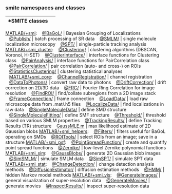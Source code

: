 ### smite namespaces and classes

|***SMITE classes**||
-------------|---
[MATLAB/+smi](../MATLAB/+smi/README.md):
&nbsp;&nbsp;&nbsp;[@BaGoL/](../MATLAB/+smi/@BaGoL/README.md)                    | Bayesian Grouping of Localizations
&nbsp;&nbsp;&nbsp;[@Publish/](../MATLAB/+smi/@Publish/README.md)                | batch processing of SR data
&nbsp;&nbsp;&nbsp;[@SMLM/](../MATLAB/+smi/@SMLM/README.md)                      | single molecule localization microscopy
&nbsp;&nbsp;&nbsp;[@SPT/](../MATLAB/+smi/@SPT/README.md)                        | single-particle tracking analysis
[MATLAB/+smi_cluster](../MATLAB/+smi_cluster/README.md):
&nbsp;&nbsp;&nbsp;[@Clustering/](../MATLAB/+smi_cluster/@Clustering/README.md)  | clustering algorithms (DBSCAN, Voronoi, H-SET)
&nbsp;&nbsp;&nbsp;[@ClusterInterface/](../MATLAB/+smi_cluster/@ClusterInterface/README.md)         | interface functions for Clustering class
&nbsp;&nbsp;&nbsp;[@PairAnalysis/](../MATLAB/+smi_cluster/@PairAnalysis/README.md)                 | interface functions for PairCorrelation class
&nbsp;&nbsp;&nbsp;[@PairCorrelation/](../MATLAB/+smi_cluster/@PairCorrelation/README.md)           | pair correlation (auto- and cross-) on ROIs
&nbsp;&nbsp;&nbsp;[@StatisticsClustering/](../MATLAB/+smi_cluster/@StatisticsClustering/README.md) | clustering statistical analyses
&nbsp;&nbsp;&nbsp;[MATLAB/+smi_core](../MATLAB/+smi_core/README.md):
&nbsp;&nbsp;&nbsp;[@ChannelRegistration/](../MATLAB/+smi_core/@ChannelRegistration/README.md)      | channel registration
&nbsp;&nbsp;&nbsp;[@DataToPhotons/](../MATLAB/+smi_core/@DataToPhotons/README.md)                  | convert raw data to photons
&nbsp;&nbsp;&nbsp;[@DriftCorrection/](../MATLAB/+smi_core/@DriftCorrection/README.md)              | drift correction on 2D/3D data
&nbsp;&nbsp;&nbsp;[@FRC/](../MATLAB/+smi_core/@FRC/README.md)                   | Fourier Ring Correlation for image resolution
&nbsp;&nbsp;&nbsp;[@FindROI/](../MATLAB/+smi_core/@FindROI/README.md)           | find/collate subregions from a 2D image stack
&nbsp;&nbsp;&nbsp;[@FrameConnection/](../MATLAB/+smi_core/@FrameConnection/README.md)              | frame connection
&nbsp;&nbsp;&nbsp;[@LoadData/](../MATLAB/+smi_core/@LoadData/README.md)         | load raw microscope data from .mat/.h5 files
&nbsp;&nbsp;&nbsp;[@LocalizeData/](../MATLAB/+smi_core/@LocalizeData/README.md) | find localizations in raw data
&nbsp;&nbsp;&nbsp;[@SingleMoleculeData/](../MATLAB/+smi_core/@SingleMoleculeData/README.md)        | define SMD structure
&nbsp;&nbsp;&nbsp;[@SingleMoleculeFitting/](../MATLAB/+smi_core/@SingleMoleculeFitting/README.md)  | define SMF structure
&nbsp;&nbsp;&nbsp;[@Threshold/](../MATLAB/+smi_core/@Threshold/README.md)       | threshold based on various SMLM properties
&nbsp;&nbsp;&nbsp;[@TrackingResults/](../MATLAB/+smi_core/@TrackingResults/README.md)              | define Tracking Results (TR) structure
&nbsp;&nbsp;&nbsp;[GaussMLE.m](../MATLAB/+smi_core/GaussMLE.m/README.md)        | max likelihood estimate of 2D Gaussian blobs
[MATLAB/+smi_helpers](../MATLAB/+smi_helpers):
&nbsp;&nbsp;&nbsp;[@Filters/](../MATLAB/+smi_helpers/@Filters/README.md)        | filters useful for BaGoL operating on SMDs
&nbsp;&nbsp;&nbsp;[@ROITools/](../MATLAB/+smi_helpers/@ROITools/README.md)      | select ROIs from an image; save in a structure
[MATLAB/+smi_psf](../MATLAB/+smi_psf):
&nbsp;&nbsp;&nbsp;[@PointSpreadFunction/](../MATLAB/+smi_psf/@PointSpreadFunction/README.md)       | create and quantify point spread functions
&nbsp;&nbsp;&nbsp;[@Zernike/](../MATLAB/+smi_psf/@Zernike/README.md)            | low-level Zernike polynomial functions
[MATLAB/+smi_sim](../MATLAB/+smi_sim):
&nbsp;&nbsp;&nbsp;[@GaussBlobs/](../MATLAB/+smi_sim/@GaussBlobs/README.md)      | generate 2D Gaussian blob images
&nbsp;&nbsp;&nbsp;[@SimSMLM/](../MATLAB/+smi_sim/@SimSMLM/README.md)            | simulate SMLM data
&nbsp;&nbsp;&nbsp;[@SimSPT/](../MATLAB/+smi_sim/@SimSPT/README.md)              | simulate SPT data
[MATLAB/+smi_stat](../MATLAB/+smi_stat/README.md):
&nbsp;&nbsp;&nbsp;[@ChangeDetection/](../MATLAB/+smi_stat/@ChangeDetection/README.md)              | change detection analysis methods
&nbsp;&nbsp;&nbsp;[@DiffusionEstimator/](../MATLAB/+smi_stat/@DiffusionEstimator/README.md)        | diffusion estimation methods
&nbsp;&nbsp;&nbsp;[@HMM/](../MATLAB/+smi_stat/@HMM/README.md)                   | hidden Markov model methods
[MATLAB/+smi_vis](../MATLAB/+smi_vis/README.md):
&nbsp;&nbsp;&nbsp;[@GenerateImages/](../MATLAB/+smi_vis/@GenerateImages/README.md)                 | general visualization of super-resolution data
&nbsp;&nbsp;&nbsp;[@GenerateMovies/](../MATLAB/+smi_vis/@GenerateMovies/README.md)                 | generate movies
&nbsp;&nbsp;&nbsp;[@InspectResults/](../MATLAB/+smi_vis/@InspectResults/README.md)                 | inspect super-resolution data
